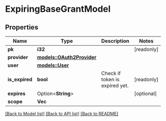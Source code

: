 # ExpiringBaseGrantModel

## Properties

Name | Type | Description | Notes
------------ | ------------- | ------------- | -------------
**pk** | **i32** |  | [readonly]
**provider** | [**models::OAuth2Provider**](OAuth2Provider.md) |  | 
**user** | [**models::User**](User.md) |  | 
**is_expired** | **bool** | Check if token is expired yet. | [readonly]
**expires** | Option<**String**> |  | [optional]
**scope** | **Vec<String>** |  | 

[[Back to Model list]](../README.md#documentation-for-models) [[Back to API list]](../README.md#documentation-for-api-endpoints) [[Back to README]](../README.md)


